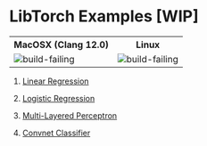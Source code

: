 # LibTorch Examples [WIP]

<table>
  <tr>
    <th>MacOSX (Clang 12.0)</th>
    <th>Linux</th>
  </tr>
  <tr>
    <td><img src="https://img.shields.io/badge/build-failing-red" alt="build-failing"></td>
    <td><img src="https://img.shields.io/badge/build-passing-green" alt="build-failing"></td>
  </tr>
</table>

1. [Linear Regression](./libtorch-examples/linear-regression)

2. [Logistic Regression](./libtorch-examples/logistic-regression)

3. [Multi-Layered Perceptron](./libtorch-examples/multi-layered-perceptron)

4. [Convnet Classifier](./libtorch-examples/convnet)
